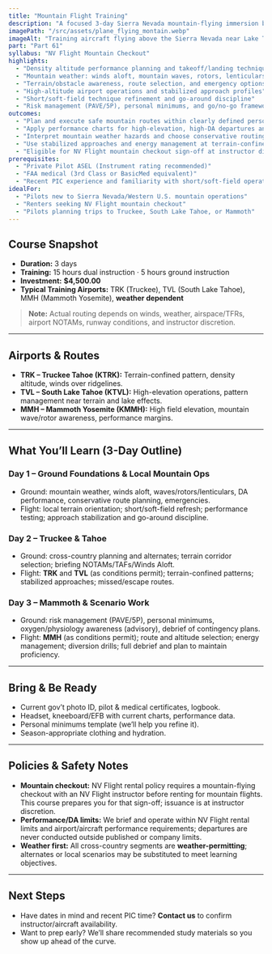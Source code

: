 ```yaml
---
title: "Mountain Flight Training"
description: "A focused 3-day Sierra Nevada mountain-flying immersion based in Reno. Master density altitude planning, mountain weather, terrain awareness, and high-elevation airport operations with instructor-guided routes to Truckee (TRK), South Lake Tahoe (TVL), and Mammoth Yosemite (MMH), weather permitting."
imagePath: "/src/assets/plane_flying_montain.webp"
imageAlt: "Training aircraft flying above the Sierra Nevada near Lake Tahoe"
part: "Part 61"
syllabus: "NV Flight Mountain Checkout"
highlights:
  - "Density altitude performance planning and takeoff/landing technique"
  - "Mountain weather: winds aloft, mountain waves, rotors, lenticulars, convective activity"
  - "Terrain/obstacle awareness, route selection, and emergency options"
  - "High-altitude airport operations and stabilized approach profiles"
  - "Short/soft-field technique refinement and go-around discipline"
  - "Risk management (PAVE/5P), personal minimums, and go/no-go frameworks"
outcomes:
  - "Plan and execute safe mountain routes within clearly defined personal minimums"
  - "Apply performance charts for high-elevation, high-DA departures and arrivals"
  - "Interpret mountain weather hazards and choose conservative routing"
  - "Use stabilized approaches and energy management at terrain-confined airports"
  - "Eligible for NV Flight mountain checkout sign-off at instructor discretion upon satisfactory completion"
prerequisites:
  - "Private Pilot ASEL (Instrument rating recommended)"
  - "FAA medical (3rd Class or BasicMed equivalent)"
  - "Recent PIC experience and familiarity with short/soft-field operations"
idealFor:
  - "Pilots new to Sierra Nevada/Western U.S. mountain operations"
  - "Renters seeking NV Flight mountain checkout"
  - "Pilots planning trips to Truckee, South Lake Tahoe, or Mammoth"
---
```


## Course Snapshot
- **Duration:** 3 days
- **Training:** 15 hours dual instruction · 5 hours ground instruction
- **Investment:** **$4,500.00**
- **Typical Training Airports:** TRK (Truckee), TVL (South Lake Tahoe), MMH (Mammoth Yosemite),  **weather dependent**

> **Note:** Actual routing depends on winds, weather, airspace/TFRs, airport NOTAMs, runway conditions, and instructor discretion.

---

## Airports & Routes
- **TRK – Truckee Tahoe (KTRK):** Terrain-confined pattern, density altitude, winds over ridgelines.
- **TVL – South Lake Tahoe (KTVL):** High-elevation operations, pattern management near terrain and lake effects.
- **MMH – Mammoth Yosemite (KMMH):** High field elevation, mountain wave/rotor awareness, performance margins.

---

## What You’ll Learn (3-Day Outline)

### Day 1 – Ground Foundations & Local Mountain Ops
- Ground: mountain weather, winds aloft, waves/rotors/lenticulars, DA performance, conservative route planning, emergencies.
- Flight: local terrain orientation; short/soft-field refresh; performance testing; approach stabilization and go-around discipline.

### Day 2 – Truckee & Tahoe
- Ground: cross-country planning and alternates; terrain corridor selection; briefing NOTAMs/TAFs/Winds Aloft.
- Flight: **TRK** and **TVL** (as conditions permit); terrain-confined patterns; stabilized approaches; missed/escape routes.

### Day 3 – Mammoth & Scenario Work
- Ground: risk management (PAVE/5P), personal minimums, oxygen/physiology awareness (advisory), debrief of contingency plans.
- Flight: **MMH** (as conditions permit); route and altitude selection; energy management; diversion drills; full debrief and plan to maintain proficiency.

---

## Bring & Be Ready
- Current gov’t photo ID, pilot & medical certificates, logbook.
- Headset, kneeboard/EFB with current charts, performance data.
- Personal minimums template (we’ll help you refine it).
- Season-appropriate clothing and hydration.

---

## Policies & Safety Notes
- **Mountain checkout:** NV Flight rental policy requires a mountain-flying checkout with an NV Flight instructor before renting for mountain flights. This course prepares you for that sign-off; issuance is at instructor discretion.
- **Performance/DA limits:** We brief and operate within NV Flight rental limits and airport/aircraft performance requirements; departures are never conducted outside published or company limits.
- **Weather first:** All cross-country segments are **weather-permitting**; alternates or local scenarios may be substituted to meet learning objectives.

---

## Next Steps
- Have dates in mind and recent PIC time? **Contact us** to confirm instructor/aircraft availability.
- Want to prep early? We’ll share recommended study materials so you show up ahead of the curve.

